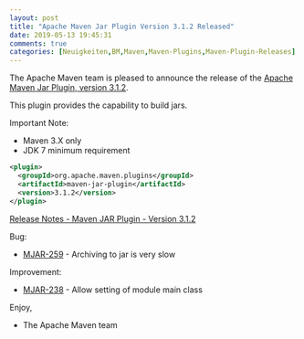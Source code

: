 ```yaml
---
layout: post
title: "Apache Maven Jar Plugin Version 3.1.2 Released"
date: 2019-05-13 19:45:31
comments: true
categories: [Neuigkeiten,BM,Maven,Maven-Plugins,Maven-Plugin-Releases]
---
```

The Apache Maven team is pleased to announce the release of the 
[Apache Maven Jar Plugin, version 3.1.2](https://maven.apache.org/plugins/maven-jar-plugin/).

This plugin provides the capability to build jars.

Important Note: 

 * Maven 3.X only
 * JDK 7 minimum requirement


``` xml
<plugin>
  <groupId>org.apache.maven.plugins</groupId>
  <artifactId>maven-jar-plugin</artifactId>
  <version>3.1.2</version>
</plugin>
```

<!-- more -->

[Release Notes - Maven JAR Plugin - Version 3.1.2](https://issues.apache.org/jira/secure/ReleaseNote.jspa?projectId=12317526&version=12344629)


Bug:

 * [MJAR-259] - Archiving to jar is very slow

Improvement:

 * [MJAR-238] - Allow setting of module main class

Enjoy,

- The Apache Maven team


[MJAR-259]: https://issues.apache.org/jira/browse/MJAR-259
[MJAR-238]: https://issues.apache.org/jira/browse/MJAR-238
